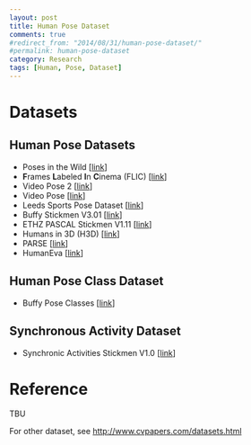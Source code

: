```yaml
---
layout: post
title: Human Pose Dataset
comments: true
#redirect_from: "2014/08/31/human-pose-dataset/"
#permalink: human-pose-dataset
category: Research
tags: [Human, Pose, Dataset]
---
```


# Datasets

## Human Pose Datasets

- Poses in the Wild [[link](http://lear.inrialpes.fr/research/posesinthewild/)]
- **F**rames **L**abeled **I**n **C**inema (FLIC) [[link](http://vision.grasp.upenn.edu/cgi-bin/index.php?n=VideoLearning.FLIC)]
- Video Pose 2 [[link](http://vision.grasp.upenn.edu/cgi-bin/index.php?n=VideoLearning.VideoPose2)]
- Video Pose [[link](http://vision.grasp.upenn.edu/cgi-bin/index.php?n=VideoLearning.VideoPose)]
- Leeds Sports Pose Dataset [[link](http://www.comp.leeds.ac.uk/mat4saj/lsp.html)]
- Buffy Stickmen V3.01 [[link](http://www.robots.ox.ac.uk/~vgg/data/stickmen/)]
- ETHZ PASCAL Stickmen V1.11 [[link](http://groups.inf.ed.ac.uk/calvin/ethz_pascal_stickmen/)]
- Humans in 3D (H3D) [[link](http://www.eecs.berkeley.edu/~lbourdev/h3d/)]
- PARSE [[link](http://www.ics.uci.edu/~dramanan/papers/parse/)]
- HumanEva [[link](http://vision.cs.brown.edu/humaneva/)]

## Human Pose Class Dataset

- Buffy Pose Classes [[link](http://www.robots.ox.ac.uk/~vgg/data/buffy_pose_classes/)]

## Synchronous Activity Dataset

- Synchronic Activities Stickmen V1.0 [[link](http://groups.inf.ed.ac.uk/calvin/synchronic_activities_stickmen/)]

# Reference

TBU

For other dataset, see http://www.cvpapers.com/datasets.html
